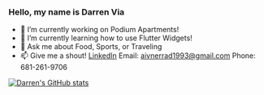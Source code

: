 ### Hello, my name is Darren Via

- 🔭 I’m currently working on Podium Apartments!
- 🌱 I’m currently learning how to use Flutter Widgets!
- 💬 Ask me about Food, Sports, or Traveling
- 📫 Give me a shout! [LinkedIn](https://www.linkedin.com/in/darren-via-ii-552667159/) Email: <aivnerrad1993@gmail.com> Phone: 681-261-9706

[![Darren's GitHub stats](https://github-readme-stats.vercel.app/api?username=aivnerrad)](https://github.com/aivnerrad/github-readme-stats)
